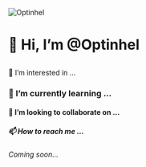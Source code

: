 ![Optinhel](https://pbs.twimg.com/profile_banners/1704873651563089920/1695415335/600x200)
<h1>👋 Hi, I’m @Optinhel</h1>
<h2></h2>👀 I’m interested in ...</h2>
<h3>🌱 I’m currently learning ...</h3>
<h4>💞️ I’m looking to collaborate on ...</h4>
<h5>📫 How to reach me ...</h5>
<h6>Coming soon...</h6>

<!---
Optinhel/Optinhel is a ✨ special ✨ repository because its `README.md` (this file) appears on your GitHub profile.
You can click the Preview link to take a look at your changes.
--->
